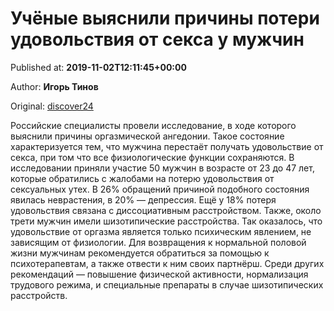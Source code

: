
# Учёные выяснили причины потери удовольствия от секса у мужчин

Published at: **2019-11-02T12:11:45+00:00**

Author: **Игорь Тинов**

Original: [discover24](https://discover24.ru/2019/11/uchyonye-vyyasnili-prichiny-poteri-udovolstviya-ot-seksa-u-muzhchin/)

Российские специалисты провели исследование, в ходе которого выяснили причины оргазмической ангедонии.
Такое состояние характеризуется тем, что мужчина перестаёт получать удовольствие от секса, при том что все физиологические функции сохраняются.
В исследовании приняли участие 50 мужчин в возрасте от 23 до 47 лет, которые обратились с жалобами на потерю удовольствия от сексуальных утех. В 26% обращений причиной подобного состояния явилась неврастения, в 20% — депрессия. Ещё у 18% потеря удовольствия связана с диссоциативным расстройством. Также, около трети мужчин имели шизотипические расстройства.
Так оказалось, что удовольствие от оргазма является только психическим явлением, не зависящим от физиологии. Для возвращения к нормальной половой жизни мужчинам рекомендуется обратиться за помощью к психотерапевтам, а также отвести к ним своих партнёрш.
Среди других рекомендаций — повышение физической активности, нормализация трудового режима, и специальные препараты в случае шизотипических расстройств.

